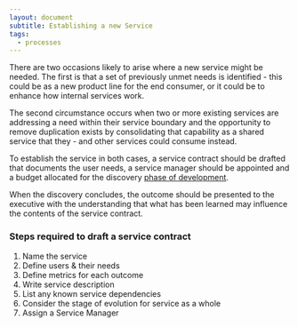 ```yaml
---
layout: document
subtitle: Establishing a new Service
tags:
  - processes
---
```


There are two occasions likely to arise where a new service might be needed. The first is that a set of previously unmet needs is identified - this could be as a new product line for the end consumer, or it could be to enhance how internal services work.

The second circumstance occurs when two or more existing services are addressing a need within their service boundary and the opportunity to remove duplication exists by consolidating that capability as a shared service that they - and other services could consume instead.

To establish the service in both cases, a service contract should be drafted that documents the user needs, a service manager should be appointed and a budget allocated for the discovery [phase of development](/osom-guide/lifecycle/).

When the discovery concludes, the outcome should be presented to the executive with the understanding that what has been learned may influence the contents of the service contract.

### Steps required to draft a service contract

1. Name the service
2. Define users & their needs
3. Define metrics for each outcome
4. Write service description
5. List any known service dependencies
6. Consider the stage of evolution for service as a whole
7. Assign a Service Manager
